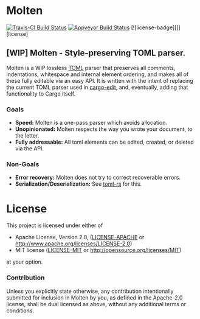 # Molten

[![Travis-CI Build Status](https://travis-ci.org/LeopoldArkham/Molten.svg?branch=master)](https://travis-ci.org/LeopoldArkham/Molten)
[![Appveyor Build Status](https://ci.appveyor.com/api/projects/status/github/LeopoldArkham/Molten?svg=true)](https://ci.appveyor.com/project/LeopoldArkham/Molten)
[![license-badge][]][license]

## [WIP] Molten - Style-preserving TOML parser.

Molten is a WIP lossless [TOML](https://github.com/toml-lang/toml) parser that preserves all
comments, indentations, whitespace and internal element ordering, and makes all of these fully
editable via an easy API. It is written with the intent of replacing the current TOML parser
used in [cargo-edit](https://github.com/killercup/cargo-edit), and, eventually, adding that
functionality to Cargo itself.

### Goals

- **Speed:** Molten is a one-pass parser which avoids allocation.
- **Unopinionated:** Molten respects the way you wrote your document, to the letter.
- **Fully addressable:** All toml elements can be edited, created, or deleted via the API.

### Non-Goals

- **Error recovery:** Molten does not try to correct recoverable errors.
- **Serialization/Deserialization:** See [toml-rs](https://github.com/alexcrichton/toml-rs) for this.

# License

This project is licensed under either of

 * Apache License, Version 2.0, ([LICENSE-APACHE](LICENSE-APACHE) or
   http://www.apache.org/licenses/LICENSE-2.0)
 * MIT license ([LICENSE-MIT](LICENSE-MIT) or
   http://opensource.org/licenses/MIT)

at your option.

### Contribution

Unless you explicitly state otherwise, any contribution intentionally submitted
for inclusion in Molten by you, as defined in the Apache-2.0 license, shall be
dual licensed as above, without any additional terms or conditions.
